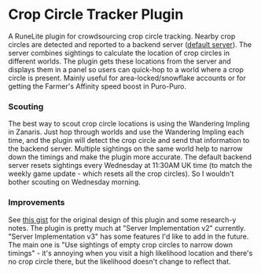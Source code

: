 # Crop Circle Tracker Plugin

A RuneLite plugin for crowdsourcing crop circle tracking. Nearby crop circles are detected and reported to a
backend server ([default server](https://github.com/mattjrumble/crop-circle-tracker-server)). The server combines
sightings to calculate the location of crop circles in different worlds. The plugin gets these locations from the
server and displays them in a panel so users can quick-hop to a world where a crop circle is present. Mainly useful
for area-locked/snowflake accounts or for getting the Farmer's Affinity speed boost in Puro-Puro.

### Scouting

The best way to scout crop circle locations is using the Wandering Impling in Zanaris. Just hop through worlds and use
the Wandering Impling each time, and the plugin will detect the crop circle and send that information to the backend
server. Multiple sightings on the same world help to narrow down the timings and make the plugin more accurate.
The default backend server resets sightings every Wednesday at 11:30AM UK time (to match the weekly game update -
which resets all the crop circles). So I wouldn't bother scouting on Wednesday morning.

### Improvements

See [this gist](https://gist.github.com/mattjrumble/757f46d00162d05f2b5748e045830721) for the original design of this
plugin and some research-y notes. The plugin is pretty much at "Server Implementation v2" currently. "Server
Implementation v3" has some features I'd like to add in the future. The main one is "Use sightings of empty crop
circles to narrow down timings" - it's annoying when you visit a high likelihood location and there's no crop circle
there, but the likelihood doesn't change to reflect that.
